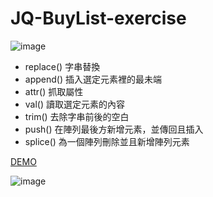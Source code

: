 # JQ-BuyList-exercise 
![image](https://img.shields.io/badge/jQuery-exercise-brightgreen.svg)

- replace() 字串替換
- append() 插入選定元素裡的最未端
- attr() 抓取屬性
- val() 讀取選定元素的內容
- trim() 去除字串前後的空白
- push() 在陣列最後方新增元素，並傳回且插入
- splice() 為一個陣列刪除並且新增陣列元素

[DEMO](https://jedchang.github.io/JQ-BuyList-exercise/)

![image](https://github.com/jedchang/JQ-BuyList-exercise/blob/master/preview.jpg)
